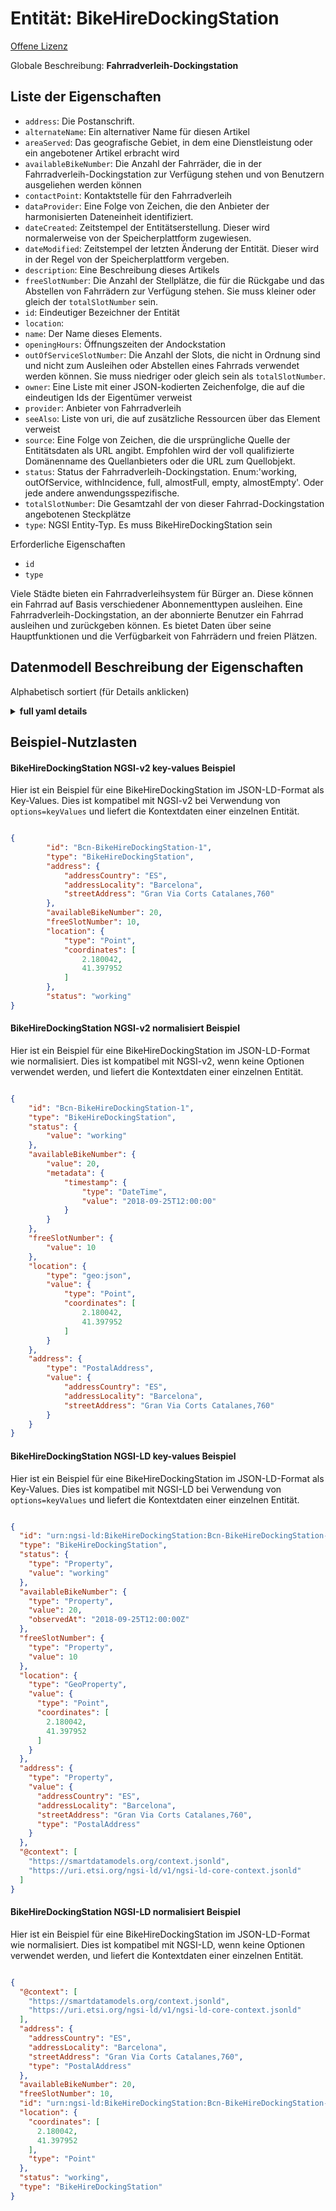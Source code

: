 Entität: BikeHireDockingStation  
===============================  
[Offene Lizenz](https://github.com/smart-data-models//dataModel.Transportation/blob/master/BikeHireDockingStation/LICENSE.md)  
Globale Beschreibung: **Fahrradverleih-Dockingstation**  

## Liste der Eigenschaften  

- `address`: Die Postanschrift.  - `alternateName`: Ein alternativer Name für diesen Artikel  - `areaServed`: Das geografische Gebiet, in dem eine Dienstleistung oder ein angebotener Artikel erbracht wird  - `availableBikeNumber`: Die Anzahl der Fahrräder, die in der Fahrradverleih-Dockingstation zur Verfügung stehen und von Benutzern ausgeliehen werden können  - `contactPoint`: Kontaktstelle für den Fahrradverleih  - `dataProvider`: Eine Folge von Zeichen, die den Anbieter der harmonisierten Dateneinheit identifiziert.  - `dateCreated`: Zeitstempel der Entitätserstellung. Dieser wird normalerweise von der Speicherplattform zugewiesen.  - `dateModified`: Zeitstempel der letzten Änderung der Entität. Dieser wird in der Regel von der Speicherplattform vergeben.  - `description`: Eine Beschreibung dieses Artikels  - `freeSlotNumber`: Die Anzahl der Stellplätze, die für die Rückgabe und das Abstellen von Fahrrädern zur Verfügung stehen. Sie muss kleiner oder gleich der `totalSlotNumber` sein.  - `id`: Eindeutiger Bezeichner der Entität  - `location`:   - `name`: Der Name dieses Elements.  - `openingHours`: Öffnungszeiten der Andockstation  - `outOfServiceSlotNumber`: Die Anzahl der Slots, die nicht in Ordnung sind und nicht zum Ausleihen oder Abstellen eines Fahrrads verwendet werden können. Sie muss niedriger oder gleich sein als `totalSlotNumber`.  - `owner`: Eine Liste mit einer JSON-kodierten Zeichenfolge, die auf die eindeutigen Ids der Eigentümer verweist  - `provider`: Anbieter von Fahrradverleih  - `seeAlso`: Liste von uri, die auf zusätzliche Ressourcen über das Element verweist  - `source`: Eine Folge von Zeichen, die die ursprüngliche Quelle der Entitätsdaten als URL angibt. Empfohlen wird der voll qualifizierte Domänenname des Quellanbieters oder die URL zum Quellobjekt.  - `status`: Status der Fahrradverleih-Dockingstation. Enum:'working, outOfService, withIncidence, full, almostFull, empty, almostEmpty'. Oder jede andere anwendungsspezifische.  - `totalSlotNumber`: Die Gesamtzahl der von dieser Fahrrad-Dockingstation angebotenen Steckplätze  - `type`: NGSI Entity-Typ. Es muss BikeHireDockingStation sein    
Erforderliche Eigenschaften  
- `id`  - `type`    
Viele Städte bieten ein Fahrradverleihsystem für Bürger an. Diese können ein Fahrrad auf Basis verschiedener Abonnementtypen ausleihen. Eine Fahrradverleih-Dockingstation, an der abonnierte Benutzer ein Fahrrad ausleihen und zurückgeben können. Es bietet Daten über seine Hauptfunktionen und die Verfügbarkeit von Fahrrädern und freien Plätzen.  
## Datenmodell Beschreibung der Eigenschaften  
Alphabetisch sortiert (für Details anklicken)  
<details><summary><strong>full yaml details</strong></summary>    
```yaml  
BikeHireDockingStation:    
  description: 'Bike Hire Docking Station'    
  properties:    
    address:    
      description: 'The mailing address.'    
      properties:    
        addressCountry:    
          description: 'Property. The country. For example, Spain. Model:''https://schema.org/Text'''    
          type: string    
        addressLocality:    
          description: 'Property. The locality in which the street address is, and which is in the region. Model:''https://schema.org/Text'''    
          type: string    
        addressRegion:    
          description: 'Property. The region in which the locality is, and which is in the country. Model:''https://schema.org/Text'''    
          type: string    
        areaServed:    
          description: 'Property. The geographic area where a service or offered item is provided. Model:''https://schema.org/Text'''    
          type: string    
        postOfficeBoxNumber:    
          description: 'Property. The post office box number for PO box addresses. For example, Spain. Model:''https://schema.org/Text'''    
          type: string    
        postalCode:    
          description: 'Property. The postal code. For example, Spain. Model:''https://schema.org/Text'''    
          type: string    
        streetAddress:    
          description: 'Property. The street address. Model:''https://schema.org/Text'''    
          type: string    
      type: Property    
    alternateName:    
      description: 'An alternative name for this item'    
      type: Property    
    areaServed:    
      description: 'The geographic area where a service or offered item is provided'    
      type: Property    
      x-ngsi:    
        model: https://schema.org/Text    
    availableBikeNumber:    
      description: 'The number of bikes available in the bike hire docking station to be hired by users'    
      minimum: 0    
      type: Property    
      x-ngsi:    
        model: https://schema.org/Number.    
    contactPoint:    
      description: 'Bike hire service contact point'    
      type: Property    
      x-ngsi:    
        model: https://schema.org/contactPoint    
    dataProvider:    
      description: 'A sequence of characters identifying the provider of the harmonised data entity.'    
      type: Property    
    dateCreated:    
      description: 'Entity creation timestamp. This will usually be allocated by the storage platform.'    
      format: date-time    
      type: Property    
    dateModified:    
      description: 'Timestamp of the last modification of the entity. This will usually be allocated by the storage platform.'    
      format: date-time    
      type: Property    
    description:    
      description: 'A description of this item'    
      type: Property    
    freeSlotNumber:    
      description: 'The number of slots available for returning and parking bikes. It must lower or equal than `totalSlotNumber`'    
      minimum: 0    
      type: Property    
      x-ngsi:    
        model: https://schema.org/Number.    
    id:    
      anyOf: &bikehiredockingstation_-_properties_-_owner_-_items_-_anyof    
        - description: 'Property. Identifier format of any NGSI entity'    
          maxLength: 256    
          minLength: 1    
          pattern: ^[\w\-\.\{\}\$\+\*\[\]`|~^@!,:\\]+$    
          type: string    
        - description: 'Property. Identifier format of any NGSI entity'    
          format: uri    
          type: string    
      description: 'Unique identifier of the entity'    
      type: Property    
    location:    
      $id: https://geojson.org/schema/Geometry.json    
      $schema: "http://json-schema.org/draft-07/schema#"    
      oneOf:    
        - properties:    
            bbox:    
              items:    
                type: number    
              minItems: 4    
              type: array    
            coordinates:    
              items:    
                type: number    
              minItems: 2    
              type: array    
            type:    
              enum:    
                - Point    
              type: string    
          required:    
            - type    
            - coordinates    
          title: 'GeoJSON Point'    
          type: object    
        - properties:    
            bbox:    
              items:    
                type: number    
              minItems: 4    
              type: array    
            coordinates:    
              items:    
                items:    
                  type: number    
                minItems: 2    
                type: array    
              minItems: 2    
              type: array    
            type:    
              enum:    
                - LineString    
              type: string    
          required:    
            - type    
            - coordinates    
          title: 'GeoJSON LineString'    
          type: object    
        - properties:    
            bbox:    
              items:    
                type: number    
              minItems: 4    
              type: array    
            coordinates:    
              items:    
                items:    
                  items:    
                    type: number    
                  minItems: 2    
                  type: array    
                minItems: 4    
                type: array    
              type: array    
            type:    
              enum:    
                - Polygon    
              type: string    
          required:    
            - type    
            - coordinates    
          title: 'GeoJSON Polygon'    
          type: object    
        - properties:    
            bbox:    
              items:    
                type: number    
              minItems: 4    
              type: array    
            coordinates:    
              items:    
                items:    
                  type: number    
                minItems: 2    
                type: array    
              type: array    
            type:    
              enum:    
                - MultiPoint    
              type: string    
          required:    
            - type    
            - coordinates    
          title: 'GeoJSON MultiPoint'    
          type: object    
        - properties:    
            bbox:    
              items:    
                type: number    
              minItems: 4    
              type: array    
            coordinates:    
              items:    
                items:    
                  items:    
                    type: number    
                  minItems: 2    
                  type: array    
                minItems: 2    
                type: array    
              type: array    
            type:    
              enum:    
                - MultiLineString    
              type: string    
          required:    
            - type    
            - coordinates    
          title: 'GeoJSON MultiLineString'    
          type: object    
        - properties:    
            bbox:    
              items:    
                type: number    
              minItems: 4    
              type: array    
            coordinates:    
              items:    
                items:    
                  items:    
                    items:    
                      type: number    
                    minItems: 2    
                    type: array    
                  minItems: 4    
                  type: array    
                type: array    
              type: array    
            type:    
              enum:    
                - MultiPolygon    
              type: string    
          required:    
            - type    
            - coordinates    
          title: 'GeoJSON MultiPolygon'    
          type: object    
      title: 'GeoJSON Geometry'    
    name:    
      description: 'The name of this item.'    
      type: Property    
    openingHours:    
      description: 'Opening hours of the docking station'    
      type: Property    
      x-ngsi:    
        model: http://schema.org/openingHours.    
    outOfServiceSlotNumber:    
      description: 'The number of slots that are out of order and cannot be used to hire or park a bike. It must lower or equal than `totalSlotNumber`'    
      minimum: 0    
      type: Property    
      x-ngsi:    
        model: https://schema.org/Number.    
    owner:    
      description: 'A List containing a JSON encoded sequence of characters referencing the unique Ids of the owner(s)'    
      items:    
        anyOf: *bikehiredockingstation_-_properties_-_owner_-_items_-_anyof    
        description: 'Property. Unique identifier of the entity'    
      type: Property    
    provider:    
      description: 'Bike hire service provider'    
      type: Property    
      x-ngsi:    
        model: https://schema.org/provider.    
    seeAlso:    
      description: 'list of uri pointing to additional resources about the item'    
      oneOf:    
        - items:    
            - format: uri    
              type: string    
          minItems: 1    
          type: array    
        - format: uri    
          type: string    
      type: Property    
    source:    
      description: 'A sequence of characters giving the original source of the entity data as a URL. Recommended to be the fully qualified domain name of the source provider, or the URL to the source object.'    
      type: Property    
    status:    
      description: 'Status of the bike hire docking station. Enum:''working, outOfService, withIncidence, full, almostFull, empty, almostEmpty''. Or any other application specific.'    
      enum:    
        - almostEmpty    
        - almostFull    
        - empty    
        - full    
        - outOfService    
        - withIncidence    
        - working    
      type: Property    
      x-ngsi:    
        model: https://schema.org/Number    
    totalSlotNumber:    
      description: 'The total number of slots offered by this bike docking station'    
      minimum: 0    
      type: Property    
      x-ngsi:    
        model: https://schema.org/Number.    
    type:    
      description: 'NGSI Entity type. It has to be BikeHireDockingStation'    
      enum:    
        - BikeHireDockingStation    
      type: Property    
  required:    
    - id    
    - type    
  type: object    
```  
</details>    
## Beispiel-Nutzlasten  
#### BikeHireDockingStation NGSI-v2 key-values Beispiel  
Hier ist ein Beispiel für eine BikeHireDockingStation im JSON-LD-Format als Key-Values. Dies ist kompatibel mit NGSI-v2 bei Verwendung von `options=keyValues` und liefert die Kontextdaten einer einzelnen Entität.  
```json  
{  
        "id": "Bcn-BikeHireDockingStation-1",  
        "type": "BikeHireDockingStation",  
        "address": {  
            "addressCountry": "ES",  
            "addressLocality": "Barcelona",  
            "streetAddress": "Gran Via Corts Catalanes,760"  
        },  
        "availableBikeNumber": 20,  
        "freeSlotNumber": 10,  
        "location": {  
            "type": "Point",  
            "coordinates": [  
                2.180042,  
                41.397952  
            ]  
        },  
        "status": "working"  
}  
```  
#### BikeHireDockingStation NGSI-v2 normalisiert Beispiel  
Hier ist ein Beispiel für eine BikeHireDockingStation im JSON-LD-Format wie normalisiert. Dies ist kompatibel mit NGSI-v2, wenn keine Optionen verwendet werden, und liefert die Kontextdaten einer einzelnen Entität.  
```json  
{  
    "id": "Bcn-BikeHireDockingStation-1",  
    "type": "BikeHireDockingStation",   
    "status": {  
        "value": "working"  
    },   
    "availableBikeNumber": {  
        "value": 20,  
        "metadata": {  
            "timestamp": {  
                "type": "DateTime",  
                "value": "2018-09-25T12:00:00"  
            }  
        }  
    },   
    "freeSlotNumber": {  
        "value": 10  
    },   
    "location": {  
        "type": "geo:json",   
        "value": {  
            "type": "Point",   
            "coordinates": [  
                2.180042,   
                41.397952  
            ]  
        }  
    },   
    "address": {  
        "type": "PostalAddress",   
        "value": {  
            "addressCountry": "ES",   
            "addressLocality": "Barcelona",   
            "streetAddress": "Gran Via Corts Catalanes,760"  
        }  
    }  
}  
```  
#### BikeHireDockingStation NGSI-LD key-values Beispiel  
Hier ist ein Beispiel für eine BikeHireDockingStation im JSON-LD-Format als Key-Values. Dies ist kompatibel mit NGSI-LD bei Verwendung von `options=keyValues` und liefert die Kontextdaten einer einzelnen Entität.  
```json  
{  
  "id": "urn:ngsi-ld:BikeHireDockingStation:Bcn-BikeHireDockingStation-1",  
  "type": "BikeHireDockingStation",  
  "status": {  
    "type": "Property",  
    "value": "working"  
  },  
  "availableBikeNumber": {  
    "type": "Property",  
    "value": 20,  
    "observedAt": "2018-09-25T12:00:00Z"  
  },  
  "freeSlotNumber": {  
    "type": "Property",  
    "value": 10  
  },  
  "location": {  
    "type": "GeoProperty",  
    "value": {  
      "type": "Point",  
      "coordinates": [  
        2.180042,  
        41.397952  
      ]  
    }  
  },  
  "address": {  
    "type": "Property",  
    "value": {  
      "addressCountry": "ES",  
      "addressLocality": "Barcelona",  
      "streetAddress": "Gran Via Corts Catalanes,760",  
      "type": "PostalAddress"  
    }  
  },  
  "@context": [  
    "https://smartdatamodels.org/context.jsonld",  
    "https://uri.etsi.org/ngsi-ld/v1/ngsi-ld-core-context.jsonld"  
  ]  
}  
```  
#### BikeHireDockingStation NGSI-LD normalisiert Beispiel  
Hier ist ein Beispiel für eine BikeHireDockingStation im JSON-LD-Format wie normalisiert. Dies ist kompatibel mit NGSI-LD, wenn keine Optionen verwendet werden, und liefert die Kontextdaten einer einzelnen Entität.  
```json  
{  
  "@context": [  
    "https://smartdatamodels.org/context.jsonld",  
    "https://uri.etsi.org/ngsi-ld/v1/ngsi-ld-core-context.jsonld"  
  ],  
  "address": {  
    "addressCountry": "ES",  
    "addressLocality": "Barcelona",  
    "streetAddress": "Gran Via Corts Catalanes,760",  
    "type": "PostalAddress"  
  },  
  "availableBikeNumber": 20,  
  "freeSlotNumber": 10,  
  "id": "urn:ngsi-ld:BikeHireDockingStation:Bcn-BikeHireDockingStation-1",  
  "location": {  
    "coordinates": [  
      2.180042,  
      41.397952  
    ],  
    "type": "Point"  
  },  
  "status": "working",  
  "type": "BikeHireDockingStation"  
}  
```  

